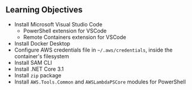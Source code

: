 ## Learning Objectives

* Install Microsoft Visual Studio Code
  * PowerShell extension for VSCode
  * Remote Containers extension for VSCode
* Install Docker Desktop
* Configure AWS credentials file in `~/.aws/credentials`, inside the container's filesystem
* Install SAM CLI
* Install .NET Core 3.1
* Install `zip` package
* Install `AWS.Tools.Common` and `AWSLambdaPSCore` modules for PowerShell